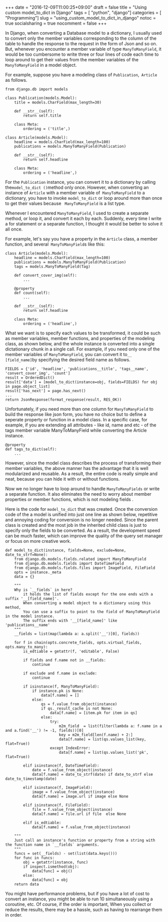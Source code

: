 +++
date          = "2016-12-09T11:00:25+09:00"
draft         = false
title         = "Using custom model_to_dict in Django"
tags          = [ "python", "django"]
categories    = [ "Programming"]
slug          = "using_custom_model_to_dict_in_django"
notoc         = true
socialsharing = true
nocomment     = false
+++

In Django, when converting a Database model to a dictionary, I usually used to convert only the member variables corresponding to the column of the table to handle the response to the request in the form of Json and so on. But, whenever you encounter a member variable of type `ManyToManyField`, it would be too cumbersome to write three or four lines of code each time to loop around to get their values from the member variables of the `ManyToManyField` in a model object.

For example, suppose you have a modeling class of `Publication`,` Article` as follows.

    from django.db import models

    class Publication(models.Model):
        title = models.CharField(max_length=30)

        def __str__(self):
            return self.title

        class Meta:
            ordering = ('title',)

    class Article(models.Model):
        headline = models.CharField(max_length=100)
        publications = models.ManyToManyField(Publication)

        def __str__(self):
            return self.headline

        class Meta:
            ordering = ('headline',)


For the `Publication` instance, you can convert it to a dictionary by calling the` model_to_dict () `method only once. However, when converting an instance of `Article` with a member variable of` ManyToManyField` to a dictionary, you have to invoke `model_to_dict` or loop around more than once to get their values because ` ManyToManyField` is a list type.

Whenever I encountered `ManyToManyField`, I used to create a separate method, or loop it, and convert it each by each. Suddenly, every time I write a for statement or a separate function, I thought it would be better to solve it all once.


For example, let's say you have a property in the `Article` class, a member function, and several` ManyToManyField`s like this:

    class Article(models.Model):
        headline = models.CharField(max_length=100)
        publications = models.ManyToManyField(Publication)
        tags = models.ManyToManyField(Tag)

        def convert_cover_img(self):
            ...

        @property
        def count(self):
            ...

        def __str__(self):
            return self.headline

        class Meta:
            ordering = ('headline',)


What we want is to specify each values to be transformed, it could be such as member variables, member functions, and properties of the modeling class, as shown below, and the whole instance is converted into a single dictationary chunk in a single call. For example, if you need only one of the member variables of `ManyToManyField`, you can convert it to` __ [field_name] `by specifying the desired field name as follows.

    FIELDS = {'id', 'headline', 'publications__title', 'tags__name', 'convert_cover_img', 'count']
    result = OrderedDict()
    result['data'] = [model_to_dict(instance=obj, fields=FIELDS) for obj in page.object_list]
    result['has_next'] = page.has_next()
    ...
    return JsonResponse(format_response(result, RES_OK))


Unfortunately, if you need more than one column for `ManyToManyField` to build the response like json form, you have no choice but to define a seperate property or function in a model class. In a specific case, for example, if you are extending all attributes - like id, name and etc - of the tags member variable ManyToManyField while converting the Article instance.

    @property
    def tags_to_dict(self):
        ...

However, since the model class describes the process of transforming their member variables, the above manner has the advantage that it is well modularized and reusable. As a result, the entire code is really simple and neat, because you can hide it with or without functions.

Now we no longer have to loop around to handle `ManyToManyFields` or write a separate function. It also eliminates the need to worry about member properties or member functions, which is not modeling fields .

Here is the code for `model_to_dict` that was created. Once the conversion code of the a model is unified into just one line as shown below, repetitive and annoying coding for conversion is no longer needed. Since the parent class is created and the most job in the inherited child class is just to specify only the fields to be converted. As a result, the development speed can be much faster, which can improve the quality of the query set manager or focus on more creative work.

    def model_to_dict(instance, fields=None, exclude=None, date_to_strf=None):
        from django.db.models.fields.related import ManyToManyField
        from django.db.models.fields import DateTimeField
        from django.db.models.fields.files import ImageField, FileField
        opts = instance._meta
        data = {}

        """
        Why is `__fields` in here?
            it holds the list of fields except for the one ends with a suffix '__[field_name]'.
            When converting a model object to a dictionary using this method,
            You can use a suffix to point to the field of ManyToManyField in the model instance.
            The suffix ends with '__[field_name]' like 'publications__name'
        """
        __fields = list(map(lambda a: a.split('__')[0], fields))

        for f in chain(opts.concrete_fields, opts.virtual_fields, opts.many_to_many):
            is_edtiable = getattr(f, 'editable', False)

            if fields and f.name not in __fields:
                continue

            if exclude and f.name in exclude:
                continue

            if isinstance(f, ManyToManyField):
                if instance.pk is None:
                    data[f.name] = []
                else:
                    qs = f.value_from_object(instance)
                    if qs._result_cache is not None:
                        data[f.name] = [item.pk for item in qs]
                    else:
                        try:
                            m2m_field  = list(filter(lambda a: f.name in a and a.find('__') != -1, fields))[0]
                            key = m2m_field[len(f.name) + 2:]
                            data[f.name] = list(qs.values_list(key, flat=True))
                        except IndexError:
                            data[f.name] = list(qs.values_list('pk', flat=True))

            elif isinstance(f, DateTimeField):
                date = f.value_from_object(instance)
                data[f.name] = date_to_strf(date) if date_to_strf else date_to_timestamp(date)

            elif isinstance(f, ImageField):
                image = f.value_from_object(instance)
                data[f.name] = image.url if image else None

            elif isinstance(f, FileField):
                file = f.value_from_object(instance)
                data[f.name] = file.url if file  else None

            elif is_edtiable:
                data[f.name] = f.value_from_object(instance)

        """
        Just call an instance's function or property from a string with the function name in `__fields` arguments.
        """
        funcs = set(__fields) - set(list(data.keys()))
        for func in funcs:
            obj = getattr(instance, func)
            if inspect.ismethod(obj):
                data[func] = obj()
            else:
                data[func] = obj
        return data


You might have performance problems, but if you have a lot of cost to convert an instance, you might be able to run 10 simultaneously using a coroutine, etc. Of course, if the order is important, When you collect or reduce the results, there may be a hassle, such as having to rearrange them in order.
